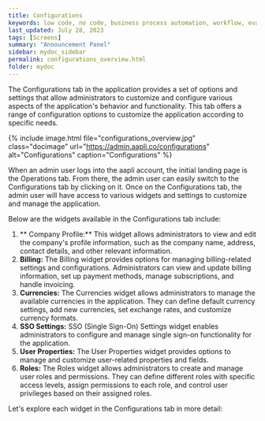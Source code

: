 ```yaml
---
title: Configurations
keywords: low code, no code, business process automation, workflow, evaluation matrixs
last_updated: July 28, 2023
tags: [Screens]
summary: "Announcement Panel" 
sidebar: mydoc_sidebar
permalink: configurations_overview.html
folder: mydoc
---
```


The Configurations tab in the application provides a set of options and settings that allow administrators to customize and configure various aspects of the application's behavior and functionality. This tab offers a range of configuration options to customize the application according to specific needs.

{% include image.html file="configurations_overview.jpg" class="docimage" url="https://admin.aapli.co/configurations" alt="Configurations" caption="Configurations" %}

When an admin user logs into the aapli account, the initial landing page is the Operations tab. From there, the admin user can easily switch to the Configurations tab by clicking on it. Once on the Configurations tab, the admin user will have access to various widgets and settings to customize and manage the application. 

Below are the widgets available in the Configurations tab include:

1. ** Company Profile:** This widget allows administrators to view and edit the company's profile information, such as the company name, address, contact details, and other relevant information.
2. **Billing:** The Billing widget provides options for managing billing-related settings and configurations. Administrators can view and update billing information, set up payment methods, manage subscriptions, and handle invoicing.
3. **Currencies:** The Currencies widget allows administrators to manage the available currencies in the application. They can define default currency settings, add new currencies, set exchange rates, and customize currency formats.
4. **SSO Settings:** SSO (Single Sign-On) Settings widget enables administrators to configure and manage single sign-on functionality for the application. 
5. **User Properties:** The User Properties widget provides options to manage and customize user-related properties and fields. 
6. **Roles:** The Roles widget allows administrators to create and manage user roles and permissions. They can define different roles with specific access levels, assign permissions to each role, and control user privileges based on their assigned roles.

Let's explore each widget in the Configurations tab in more detail: